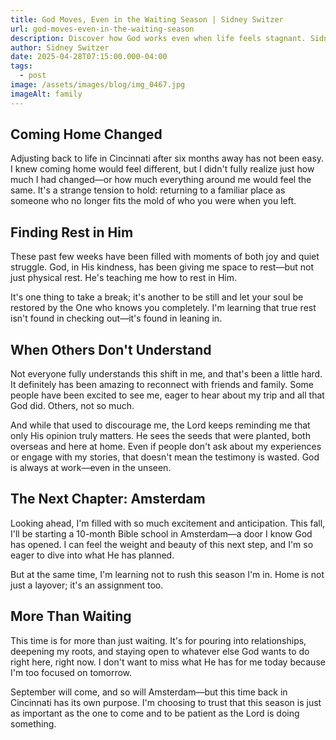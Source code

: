```yaml
---
title: God Moves, Even in the Waiting Season | Sidney Switzer
url: god-moves-even-in-the-waiting-season
description: Discover how God works even when life feels stagnant. Sidney Switzer shares insights on trusting God's timing during seasons of waiting and uncertainty.
author: Sidney Switzer
date: 2025-04-28T07:15:00.000-04:00
tags:
  - post
image: /assets/images/blog/img_0467.jpg
imageAlt: family
---
```


## Coming Home Changed

Adjusting back to life in Cincinnati after six months away has not been easy. I knew coming home would feel different, but I didn't fully realize just how much I had changed—or how much everything around me would feel the same. It's a strange tension to hold: returning to a familiar place as someone who no longer fits the mold of who you were when you left.

## Finding Rest in Him

These past few weeks have been filled with moments of both joy and quiet struggle. God, in His kindness, has been giving me space to rest—but not just physical rest. He's teaching me how to rest in Him.

It's one thing to take a break; it's another to be still and let your soul be restored by the One who knows you completely. I'm learning that true rest isn't found in checking out—it's found in leaning in.

## When Others Don't Understand

Not everyone fully understands this shift in me, and that's been a little hard. It definitely has been amazing to reconnect with friends and family. Some people have been excited to see me, eager to hear about my trip and all that God did. Others, not so much.

And while that used to discourage me, the Lord keeps reminding me that only His opinion truly matters. He sees the seeds that were planted, both overseas and here at home. Even if people don't ask about my experiences or engage with my stories, that doesn't mean the testimony is wasted. God is always at work—even in the unseen.

## The Next Chapter: Amsterdam

Looking ahead, I'm filled with so much excitement and anticipation. This fall, I'll be starting a 10-month Bible school in Amsterdam—a door I know God has opened. I can feel the weight and beauty of this next step, and I'm so eager to dive into what He has planned.

But at the same time, I'm learning not to rush this season I'm in. Home is not just a layover; it's an assignment too.

## More Than Waiting

This time is for more than just waiting. It's for pouring into relationships, deepening my roots, and staying open to whatever else God wants to do right here, right now. I don't want to miss what He has for me today because I'm too focused on tomorrow.

September will come, and so will Amsterdam—but this time back in Cincinnati has its own purpose. I'm choosing to trust that this season is just as important as the one to come and to be patient as the Lord is doing something.
